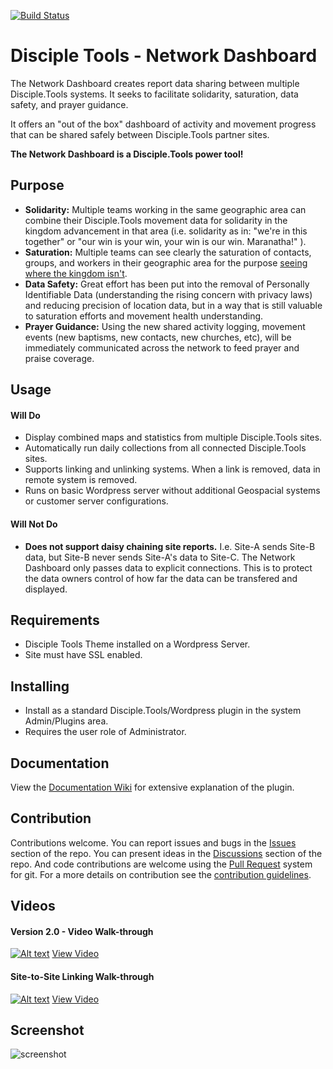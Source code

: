 [![Build Status](https://travis-ci.com/DiscipleTools/disciple-tools-network-dashboard.svg?branch=master)](https://travis-ci.org/DiscipleTools/disciple-tools-network-dashboard)

# Disciple Tools - Network Dashboard

The Network Dashboard creates report data sharing between multiple Disciple.Tools systems. It seeks to
facilitate solidarity, saturation, data safety, and prayer guidance.

It offers an "out of the box" dashboard of activity and movement progress that can be shared safely between
Disciple.Tools partner sites.

__The Network Dashboard is a Disciple.Tools power tool!__

## Purpose

- __Solidarity:__ Multiple teams working in the same geographic area can combine their Disciple.Tools movement data
for solidarity in the kingdom advancement in that area (i.e. solidarity as in: "we're in this together"
or "our win is your win, your win is our win. Maranatha!" ).
- __Saturation:__ Multiple teams can see clearly the saturation of contacts, groups, and workers in their geographic area
for the purpose [seeing where the kingdom isn't](https://zume.training/eyes-to-see-where-the-kingdom-isnt/).
- __Data Safety:__ Great effort has been put into the removal of Personally Identifiable Data (understanding the rising
concern with privacy laws) and reducing precision of location data, but in a way that is still valuable to
saturation efforts and movement health understanding.
- __Prayer Guidance:__ Using the new shared activity logging, movement events (new baptisms, new contacts, new churches, etc),
will be immediately communicated across the network to feed prayer and praise coverage.

## Usage

#### Will Do

- Display combined maps and statistics from multiple Disciple.Tools sites.
- Automatically run daily collections from all connected Disciple.Tools sites.
- Supports linking and unlinking systems. When a link is removed, data in remote system is removed.
- Runs on basic Wordpress server without additional Geospacial systems or customer server configurations.

#### Will Not Do

- __Does not support daisy chaining site reports.__ I.e. Site-A sends Site-B data, but Site-B never sends Site-A's data to
Site-C. The Network Dashboard only passes data to explicit connections. This is to protect the data owners control of
how far the data can be transfered and displayed.

## Requirements

- Disciple Tools Theme installed on a Wordpress Server.
- Site must have SSL enabled.


## Installing

- Install as a standard Disciple.Tools/Wordpress plugin in the system Admin/Plugins area.
- Requires the user role of Administrator.

## Documentation

View the [Documentation Wiki](https://github.com/DiscipleTools/disciple-tools-network-dashboard/wiki) for extensive explanation of the plugin.


## Contribution

Contributions welcome. You can report issues and bugs in the
[Issues](https://github.com/DiscipleTools/disciple-tools-network-dashboard/issues) section of the repo. You can present ideas
in the [Discussions](https://github.com/DiscipleTools/disciple-tools-network-dashboard/discussions) section of the repo. And
code contributions are welcome using the [Pull Request](https://github.com/DiscipleTools/disciple-tools-network-dashboard/pulls)
system for git. For a more details on contribution see the
[contribution guidelines](https://github.com/DiscipleTools/disciple-tools-network-dashboard/blob/master/CONTRIBUTING.md).


## Videos
#### Version 2.0 - Video Walk-through

[![Alt text](https://img.youtube.com/vi/Gjt2UvkR13A/maxresdefault.jpg)](https://www.youtube.com/watch?v=Gjt2UvkR13A)
[View Video](https://www.youtube.com/watch?v=Gjt2UvkR13A)

#### Site-to-Site Linking Walk-through

[![Alt text](https://img.youtube.com/vi/kDw1RYRg9VA/maxresdefault.jpg)](https://www.youtube.com/watch?v=kDw1RYRg9VA)
[View Video](https://www.youtube.com/watch?v=kDw1RYRg9VA)

## Screenshot

![screenshot](https://raw.githubusercontent.com/DiscipleTools/disciple-tools-network-dashboard/master/documentation/files/images/nd-screenshot.png)

